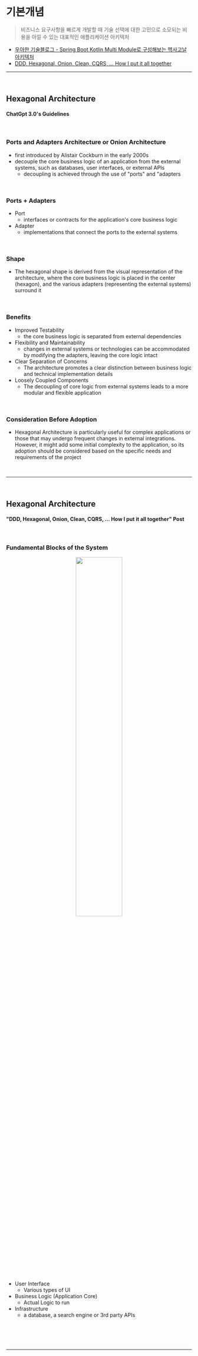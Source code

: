# 기본개념
> 비즈니스 요구사항을 빠르게 개발할 때 기술 선택에 대한 고민으로 소모되는 비용을 아낄 수 있는 대표적인 애플리케이션 아키텍처
* [우아한 기술블로그 - Spring Boot Kotlin Multi Module로 구성해보는 헥사고날 아키텍처](https://techblog.woowahan.com/12720/)
* [DDD, Hexagonal, Onion, Clean, CQRS, … How I put it all together](https://herbertograca.com/2017/11/16/explicit-architecture-01-ddd-hexagonal-onion-clean-cqrs-how-i-put-it-all-together/)

<hr>
<br>

## Hexagonal Architecture
#### ChatGpt 3.0's Guidelines

<br>

### Ports and Adapters Architecture or Onion Architecture
* first introduced by Alistair Cockburn in the early 2000s
* decouple the core business logic of an application from the external systems, such as databases, user interfaces, or external APIs
  * decoupling is achieved through the use of "ports" and "adapters

<br>

### Ports + Adapters
* Port
  * interfaces or contracts for the application's core business logic
* Adapter
  * implementations that connect the ports to the external systems

<br>

### Shape
* The hexagonal shape is derived from the visual representation of the architecture, where the core business logic is placed in the center (hexagon), and the various adapters (representing the external systems) surround it

<br>

### Benefits
* Improved Testability
  * the core business logic is separated from external dependencies
* Flexibility and Maintainability
  * changes in external systems or technologies can be accommodated by modifying the adapters, leaving the core logic intact
* Clear Separation of Concerns
  * The architecture promotes a clear distinction between business logic and technical implementation details
* Loosely Coupled Components
  * The decoupling of core logic from external systems leads to a more modular and flexible application

<br>

### Consideration Before Adoption
* Hexagonal Architecture is particularly useful for complex applications or those that may undergo frequent changes in external integrations. However, it might add some initial complexity to the application, so its adoption should be considered based on the specific needs and requirements of the project

<br>
<hr>
<br>

## Hexagonal Architecture
#### "DDD, Hexagonal, Onion, Clean, CQRS, … How I put it all together" Post

<br>

### Fundamental Blocks of the System

<div align="center">
 <img width="50%" src="https://github.com/PoSungKim/development_study/assets/37537227/073af74f-71ae-4eb8-aa02-d68fadfe19d9" >
</div>

* User Interface
  * Various types of UI
* Business Logic (Application Core)
  * Actual Logic to run
* Infrastructure
  * a database, a search engine or 3rd party APIs

<br>

### 

<br>
<hr>
<br>
